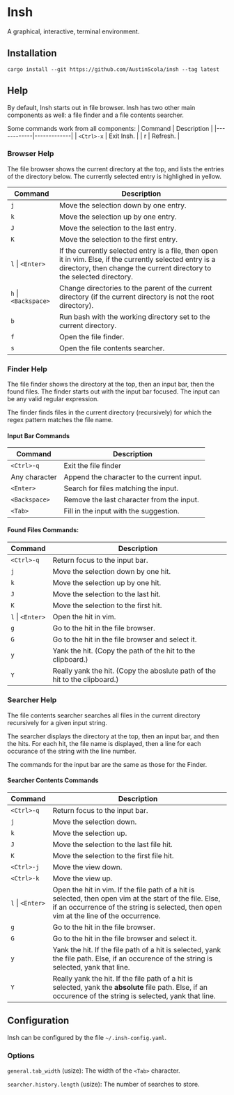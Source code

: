 # Insh

A graphical, interactive, terminal environment.

## Installation
```
cargo install --git https://github.com/AustinScola/insh --tag latest
```

## Help

By default, Insh starts out in file browser. Insh has two other main components as well: a file
finder and a file contents searcher.

Some commands work from all components:
| Command    | Description |
|------------|-------------|
| `<Ctrl>-x` | Exit Insh.  |
| r          | Refresh.    |

### Browser Help

The file browser shows the current directory at the top, and lists the entries of the directory
below. The currently selected entry is highlighed in yellow.

| Command              | Description                                                                                                                                                                        |
|----------------------|------------------------------------------------------------------------------------------------------------------------------------------------------------------------------------|
| `j`                  | Move the selection down by one entry.                                                                                                                                              |
| `k`                  | Move the selection up by one entry.                                                                                                                                                |
| `J`                  | Move the selection to the last entry.                                                                                                                                              |
| `K`                  | Move the selection to the first entry.                                                                                                                                             |
| `l` \| `<Enter>`     | If the currently selected entry is a file, then open it in vim. Else, if the currently selected entry is a directory, then change the current directory to the selected directory. |
| `h` \| `<Backspace>` | Change directories to the parent of the current directory (if the current directory is not the root directory).                                                                    |
| `b`                  | Run bash with the working directory set to the current directory.                                                                                                                  |
| `f`                  | Open the file finder.                                                                                                                                                              |
| `s`                  | Open the file contents searcher.

### Finder Help

The file finder shows the directory at the top, then an input bar, then the found files. The finder
starts out with the input bar focused. The input can be any valid regular expression.

The finder finds files in the current directory (recursively) for which the regex pattern matches
the file name.

#### Input Bar Commands
| Command       | Description                                |
|---------------|--------------------------------------------|
| `<Ctrl>-q`    | Exit the file finder                       |
| Any character | Append the character to the current input. |
| `<Enter>`     | Search for files matching the input.       |
| `<Backspace>` | Remove the last character from the input.  |
| `<Tab>`       | Fill in the input with the suggestion.     |

#### Found Files Commands:
| Command          | Description                                                                |
|------------------|----------------------------------------------------------------------------|
| `<Ctrl>-q`       | Return focus to the input bar.                                             |
| `j`              | Move the selection down by one hit.                                        |
| `k`              | Move the selection up by one hit.                                          |
| `J`              | Move the selection to the last hit.                                        |
| `K`              | Move the selection to the first hit.                                       |
| `l` \| `<Enter>` | Open the hit in vim.                                                       |
| `g`              | Go to the hit in the file browser.                                         |
| `G`              | Go to the hit in the file browser and select it.                           |
| `y`              | Yank the hit. (Copy the path of the hit to the clipboard.)                 |
| `Y`              | Really yank the hit. (Copy the aboslute path of the hit to the clipboard.) |

### Searcher Help

The file contents searcher searches all files in the current directory recursively for a given input
string.

The searcher displays the directory at the top, then an input bar, and then the hits. For each hit,
the file name is displayed, then a line for each occurance of the string with the line number.

The commands for the input bar are the same as those for the Finder.

#### Searcher Contents Commands
| Command          | Description                                                                                                                                                                                        |
|------------------|----------------------------------------------------------------------------------------------------------------------------------------------------------------------------------------------------|
| `<Ctrl>-q`       | Return focus to the input bar.                                                                                                                                                                     |
| `j`              | Move the selection down.                                                                                                                                                                           |
| `k`              | Move the selection up.                                                                                                                                                                             |
| `J`              | Move the selection to the last file hit.                                                                                                                                                           |
| `K`              | Move the selection to the first file hit.                                                                                                                                                          |
| `<Ctrl>-j`       | Move the view down.                                                                                                                                                                                |
| `<Ctrl>-k`       | Move the view up.                                                                                                                                                                                  |
| `l` \| `<Enter>` | Open the hit in vim. If the file path of a hit is selected, then open vim at the start of the file. Else, if an occurrence of the string is selected, then open vim at the line of the occurrence. |
| `g`              | Go to the hit in the file browser.                                                                                                                                                                 |
| `G`              | Go to the hit in the file browser and select it.                                                                                                                                                   |
| `y`              | Yank the hit. If the file path of a hit is selected, yank the file path. Else, if an occurence of the string is selected, yank that line.                                                          |
| `Y`              | Really yank the hit. If the file path of a hit is selected, yank the **absolute** file path. Else, if an occurence of the string is selected, yank that line.                                      |


## Configuration

Insh can be configured by the file `~/.insh-config.yaml`.

### Options

`general.tab_width` (usize): The width of the `<Tab>` character.

`searcher.history.length` (usize): The number of searches to store.
